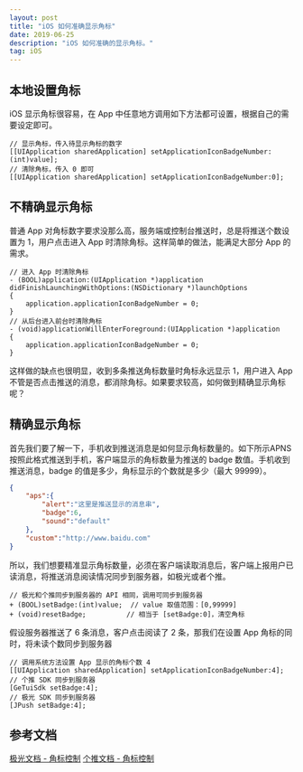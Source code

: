 ```yaml
---
layout: post
title: "iOS 如何准确显示角标"
date: 2019-06-25 
description: "iOS 如何准确的显示角标。"
tag: iOS 
--- 
```


## 本地设置角标

iOS 显示角标很容易，在 App 中任意地方调用如下方法都可设置，根据自己的需要设定即可。

```objc
// 显示角标，传入待显示角标的数字
[[UIApplication sharedApplication] setApplicationIconBadgeNumber:(int)value];
// 清除角标，传入 0 即可
[[UIApplication sharedApplication] setApplicationIconBadgeNumber:0]; 
```

## 不精确显示角标

普通 App 对角标数字要求没那么高，服务端或控制台推送时，总是将推送个数设置为 1，用户点击进入 App 时清除角标。这样简单的做法，能满足大部分 App 的需求。

```objc
// 进入 App 时清除角标
- (BOOL)application:(UIApplication *)application didFinishLaunchingWithOptions:(NSDictionary *)launchOptions
{
    application.applicationIconBadgeNumber = 0;
}
// 从后台进入前台时清除角标
- (void)applicationWillEnterForeground:(UIApplication *)application
{
    application.applicationIconBadgeNumber = 0;
}
```

这样做的缺点也很明显，收到多条推送角标数量时角标永远显示 1，用户进入 App 不管是否点击推送的消息，都消除角标。如果要求较高，如何做到精确显示角标呢？

## 精确显示角标

首先我们要了解一下，手机收到推送消息是如何显示角标数量的。如下所示APNS 按照此格式推送到手机，客户端显示的角标数量为推送的 badge 数值。手机收到推送消息，badge 的值是多少，角标显示的个数就是多少（最大 99999）。

```json
{
    "aps":{
        "alert":"这里是推送显示的消息串",
        "badge":6,
        "sound":"default"
    },
    "custom":"http://www.baidu.com"
}
```

所以，我们想要精准显示角标数量，必须在客户端读取消息后，客户端上报用户已读消息，将推送消息阅读情况同步到服务器，如极光或者个推。

```objc
// 极光和个推同步到服务器的 API 相同，调用可同步到服务器
+ (BOOL)setBadge:(int)value;  // value 取值范围：[0,99999]
+ (void)resetBadge;          // 相当于 [setBadge:0]，清空角标
```

假设服务器推送了 6 条消息，客户点击阅读了 2 条，那我们在设置 App 角标的同时，将未读个数同步到服务器

```objc
// 调用系统方法设置 App 显示的角标个数 4
[[UIApplication sharedApplication] setApplicationIconBadgeNumber:4];
// 个推 SDK 同步到服务器
[GeTuiSdk setBadge:4];
// 极光 SDK 同步到服务器
[JPush setBadge:4];
```

## 参考文档

[极光文档 - 角标控制](https://community.jiguang.cn/t/topic/13924)
[个推文档 - 角标控制](http://docs.getui.com/getui/mobile/ios/api/)
